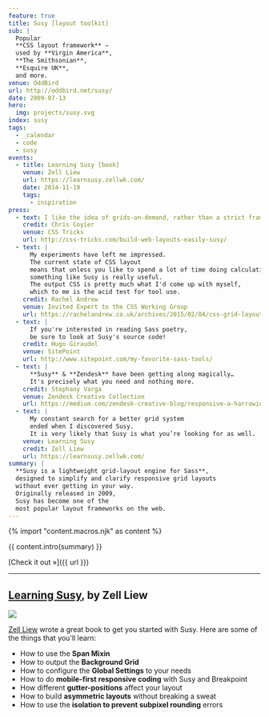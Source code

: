 ```yaml
---
feature: true
title: Susy [layout toolkit]
sub: |
  Popular
  **CSS layout framework** –
  used by **Virgin America**,
  **The Smithsonian**,
  **Esquire UK**,
  and more.
venue: OddBird
url: http://oddbird.net/susy/
date: 2009-07-13
hero:
  img: projects/susy.svg
index: susy
tags:
  - _calendar
  - code
  - susy
events:
  - title: Learning Susy [book]
    venue: Zell Liew
    url: https://learnsusy.zellwk.com/
    date: 2014-11-19
    tags:
      - inspiration
press:
  - text: I like the idea of grids-on-demand, rather than a strict framework.
    credit: Chris Coyier
    venue: CSS Tricks
    url: http://css-tricks.com/build-web-layouts-easily-susy/
  - text: |
      My experiments have left me impressed.
      The current state of CSS layout
      means that unless you like to spend a lot of time doing calculations
      something like Susy is really useful.
      The output CSS is pretty much what I'd come up with myself,
      which to me is the acid test for tool use.
    credit: Rachel Andrew
    venue: Invited Expert to the CSS Working Group
    url: https://rachelandrew.co.uk/archives/2015/02/04/css-grid-layout-creating-complex-grids/
  - text: |
      If you're interested in reading Sass poetry,
      be sure to look at Susy's source code!
    credit: Hugo Giraudel
    venue: SitePoint
    url: http://www.sitepoint.com/my-favorite-sass-tools/
  - text: |
      **Susy** & **Zendesk** have been getting along magically…
      It's precisely what you need and nothing more.
    credit: Stephany Varga
    venue: Zendesk Creative Collection
    url: https://medium.com/zendesk-creative-blog/responsive-a-harrowing-meditation-on-the-brutal-realities-of-web-content-organization-in-5-acts-1d33ce25f062
  - text: |
      My constant search for a better grid system
      ended when I discovered Susy.
      It is very likely that Susy is what you’re looking for as well.
    venue: Learning Susy
    credit: Zell Liew
    url: https://learnsusy.zellwk.com/
summary: |
  **Susy is a lightweight grid-layout engine for Sass**,
  designed to simplify and clarify responsive grid layouts
  without ever getting in your way.
  Originally released in 2009,
  Susy has become one of the
  most popular layout frameworks on the web.
---
```


{% import "content.macros.njk" as content %}

{{ content.intro(summary) }}

[Check it out »]({{ url }})

------

## [Learning Susy](https://learnsusy.zellwk.com/), by Zell Liew

![](/assets/images/projects/learning-susy.png)

[Zell Liew][zell] wrote a great book to get you started with Susy.
Here are some of the things that you'll learn:

- How to use the **Span Mixin**
- How to output the **Background Grid**
- How to configure the **Global Settings** to your needs
- How to do **mobile-first responsive coding** with Susy and Breakpoint
- How different **gutter-positions** affect your layout
- How to build **asymmetric layouts** without breaking a sweat
- How to use the **isolation to prevent subpixel rounding** errors

[zell]: https://zellwk.com/
